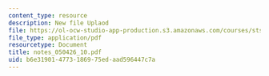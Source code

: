 ```yaml
---
content_type: resource
description: New file Uplaod
file: https://ol-ocw-studio-app-production.s3.amazonaws.com/courses/sts-464-cultural-history-of-technology-spring-2005/b6e319014773186975edaad596447c7a_notes_050426_10.pdf
file_type: application/pdf
resourcetype: Document
title: notes_050426_10.pdf
uid: b6e31901-4773-1869-75ed-aad596447c7a
---
```

